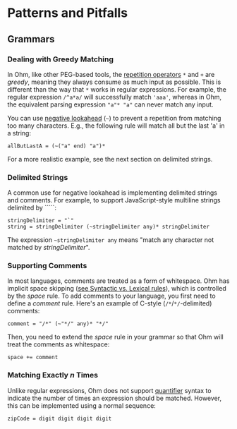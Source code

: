# Patterns and Pitfalls

## Grammars

###  Dealing with Greedy Matching

In Ohm, like other PEG-based tools, the [repetition operators](https://github.com/harc/ohm/blob/0af8165c2ff0e4ddef28c71f56ef38c7310d2db9/doc/syntax-reference.md#repetition-operators---) `*` and `+` are _greedy_, meaning they always consume as much input as possible. This is different than the way that `*` works in regular expressions. For example, the regular expression `/^a*a/` will successfully match `'aaa'`, whereas in Ohm, the equivalent parsing expression `"a"* "a"` can never match any input.

You can use [negative lookahead](https://github.com/harc/ohm/blob/0af8165c2ff0e4ddef28c71f56ef38c7310d2db9/doc/syntax-reference.md#negative-lookahead-) (`~`) to prevent a repetition from matching too many characters. E.g., the following rule will match all but the last 'a' in a string:

```
allButLastA = (~("a" end) "a")*
```

For a more realistic example, see the next section on delimited strings.

### Delimited Strings

A common use for negative lookahead is implementing delimited strings and comments. For example, to support JavaScript-style multiline strings delimited by `````:

```
stringDelimiter = "`"
string = stringDelimiter (~stringDelimiter any)* stringDelimiter
```

The expression `~stringDelimiter any` means "match any character not matched by _stringDelimiter_".

### Supporting Comments

In most languages, comments are treated as a form of whitespace. Ohm has implicit space skipping ([see Syntactic vs. Lexical rules](https://github.com/harc/ohm/blob/0af8165c2ff0e4ddef28c71f56ef38c7310d2db9/doc/syntax-reference.md#syntactic-vs-lexical-rules)), which is controlled by the _space_ rule. To add comments to your language, you first need to define a _comment_ rule. Here's an example of C-style (`/*`/`*/`-delimited) comments:

```
comment = "/*" (~"*/" any)* "*/"
```

Then, you need to extend the _space_ rule in your grammar so that Ohm will treat the comments as whitespace:

```
space += comment
```

### Matching Exactly _n_ Times

Unlike regular expressions, Ohm does not support [quantifier](https://developer.mozilla.org/en-US/docs/Web/JavaScript/Guide/Regular_Expressions/Quantifiers) syntax to indicate the number of times an expression should be matched. However, this can be implemented using a normal sequence:

```
zipCode = digit digit digit digit
```
